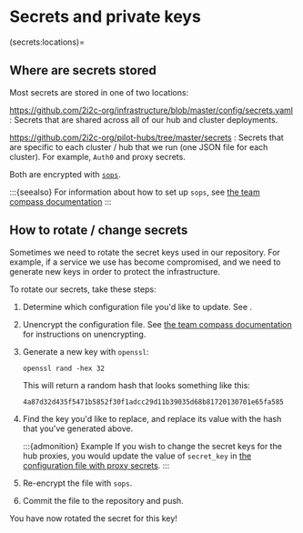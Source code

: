 # Secrets and private keys

(secrets:locations)=
## Where are secrets stored

Most secrets are stored in one of two locations:

https://github.com/2i2c-org/infrastructure/blob/master/config/secrets.yaml
: Secrets that are shared across all of our hub and cluster deployments.

https://github.com/2i2c-org/pilot-hubs/tree/master/secrets
: Secrets that are specific to each cluster / hub that we run (one JSON file for each cluster). For example, `Auth0` and proxy secrets.

Both are encrypted with [`sops`](https://github.com/mozilla/sops).

:::{seealso}
For information about how to set up `sops`, see [the team compass documentation](tc:secrets:sops)
:::

## How to rotate / change secrets

Sometimes we need to rotate the secret keys used in our repository.
For example, if a service we use has become compromised, and we need to generate new keys in order to protect the infrastructure.

To rotate our secrets, take these steps:

1. Determine which configuration file you'd like to update. See [](secrets:locations).
2. Unencrypt the configuration file. See [the team compass documentation](tc:secrets:sops) for instructions on unencrypting.
3. Generate a new key with `openssl`:
   
   ```
   openssl rand -hex 32
   ```
   
   This will return a random hash that looks something like this:

   ```
   4a87d32d435f5471b5852f30f1adcc29d11b39035d68b81720130701e65fa585
   ```

4. Find the key you'd like to replace, and replace its value with the hash that you've generated above.
   
   :::{admonition} Example
   If you wish to change the secret keys for the hub proxies, you would update the value of `secret_key` in [the configuration file with proxy secrets](https://github.com/2i2c-org/infrastructure/blob/master/config/secrets.yaml).
   :::

5. Re-encrypt the file with `sops`.
6. Commit the file to the repository and push.

You have now rotated the secret for this key!

